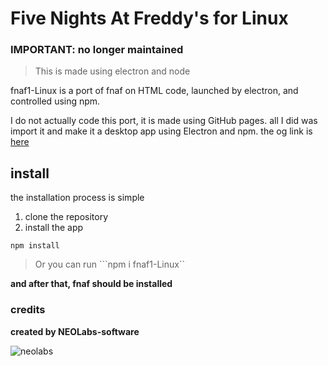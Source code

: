 # Five Nights At Freddy's for Linux

### IMPORTANT: no longer maintained

> This is made using electron and node

fnaf1-Linux is a port of fnaf on HTML code, launched by electron, and controlled using npm.

I do not actually code this port, it is made using GitHub pages. all I did was import it and make it a desktop app using Electron and npm. the og link is [here](https://github.com/sussygamedeveloper/FNAF1)

## install

the installation process is simple

1. clone the repository
2. install the app
```
npm install
```

> Or you can run
```npm i fnaf1-Linux``

 **and after that, fnaf should be installed**

 ### credits

**created by NEOLabs-software**

![neolabs](https://github.com/NEOLabs-software/example-form-html/assets/101670923/7acb51d9-c48f-470a-9473-981358fb4865)

